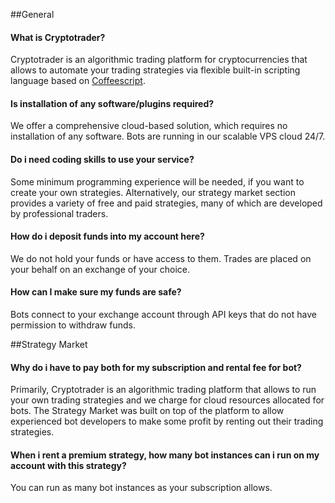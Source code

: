 ##General

#### What is Cryptotrader?

Cryptotrader is an algorithmic trading platform for cryptocurrencies that allows to automate your trading strategies via flexible built-in scripting language based on [Coffeescript](http://coffeescript.org/).

#### Is installation of any software/plugins required?

We offer a comprehensive cloud-based solution, which requires no installation of any software. Bots are running in our scalable VPS cloud 24/7.

#### Do i need coding skills to use your service?

  Some minimum programming experience will be needed, if you want to create your own strategies. Alternatively, our strategy market section provides a variety of free and paid strategies, many of which are developed by professional traders.

#### How do i deposit funds into my account here?

We do not hold your funds or have access to them. Trades are placed on your behalf on an exchange of your choice.

#### How can I make sure my funds are safe?

Bots connect to your exchange account through API keys that do not have permission to withdraw funds.

##Strategy Market

#### Why do i have to pay both for my subscription and rental fee for bot?
Primarily, Cryptotrader is an algorithmic trading platform that allows to run your own trading strategies and we charge for cloud resources allocated for bots. The Strategy Market was built on top of the platform to allow experienced bot developers to make some profit by renting out their trading strategies.

#### When i rent a premium strategy, how many bot instances can i run on my account with this strategy?
You can run as many bot instances as your subscription allows.

